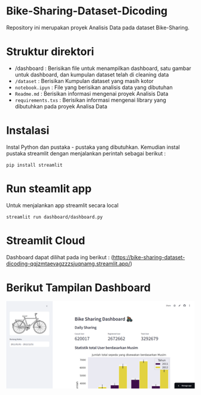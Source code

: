 # Bike-Sharing-Dataset-Dicoding
Repository ini merupakan proyek Analisis Data pada dataset Bike-Sharing.
# Struktur direktori
- /dashboard : Berisikan file untuk menampilkan dashboard, satu gambar untuk dashboard, dan kumpulan dataset telah di cleaning data
- `/dataset`   : Berisikan Kumpulan dataset yang masih kotor
- `notebook.ipyn` : File yang berisikan analisis data yang dibutuhan
- `Readme.md` : Berisikan informasi mengenai proyek Analisis Data
- `requirements.txs` : Berisikan informasi mengenai library yang dibutuhkan pada proyek Analisa Data
# Instalasi
Instal Python dan pustaka - pustaka yang dibutuhkan. Kemudian instal pustaka streamlit dengan menjalankan perintah sebagai berikut :
```
pip install streamlit
```
# Run steamlit app
Untuk menjalankan app streamlit secara local
```
streamlit run dashboard/dashboard.py
```
# Streamlit Cloud
Dashboard dapat dilihat pada ing berikut : (https://bike-sharing-dataset-dicoding-qqjzmtaevagzzzsjuqnamg.streamlit.app/)
# Berikut Tampilan Dashboard
![alt text](https://github.com/liqolina/Bike-Sharing-Dataset-Dicoding/blob/main/dashboard/Dashboard-1.PNG?raw=true)


